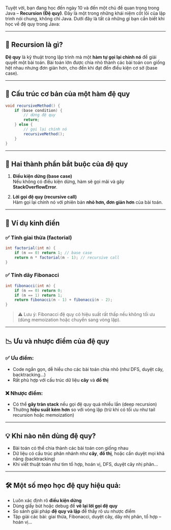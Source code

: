 Tuyệt vời, bạn đang học đến ngày 10 và đến một chủ đề quan trọng trong Java – **Recursion (Đệ quy)**. Đây là một trong những khái niệm cốt lõi của lập trình nói chung, không chỉ Java. Dưới đây là tất cả những gì bạn cần biết khi học về đệ quy trong Java:

---

## 🔁 Recursion là gì?

**Đệ quy** là kỹ thuật trong lập trình mà một **hàm tự gọi lại chính nó** để giải quyết một bài toán. Bài toán lớn được chia nhỏ thành các bài toán con giống hệt nhau nhưng đơn giản hơn, cho đến khi đạt đến điều kiện cơ sở (base case).

---

## 🔧 Cấu trúc cơ bản của một hàm đệ quy

```java
void recursiveMethod() {
    if (base condition) {
        // dừng đệ quy
        return;
    } else {
        // gọi lại chính nó
        recursiveMethod();
    }
}
```

---

## 🧠 Hai thành phần bắt buộc của đệ quy

1. **Điều kiện dừng (base case)**  
   Nếu không có điều kiện dừng, hàm sẽ gọi mãi và gây **StackOverflowError**.

2. **Lời gọi đệ quy (recursive call)**  
   Hàm gọi lại chính nó với phiên bản **nhỏ hơn, đơn giản hơn** của bài toán.

---

## 📌 Ví dụ kinh điển

### ✅ Tính giai thừa (factorial)

```java
int factorial(int n) {
    if (n == 0) return 1; // base case
    return n * factorial(n - 1); // recursive call
}
```

### ✅ Tính dãy Fibonacci

```java
int fibonacci(int n) {
    if (n == 0) return 0;
    if (n == 1) return 1;
    return fibonacci(n - 1) + fibonacci(n - 2);
}
```

> ⚠️ Lưu ý: Fibonacci đệ quy có hiệu suất rất thấp nếu không tối ưu (dùng memoization hoặc chuyển sang vòng lặp).

---

## 📉 Ưu và nhược điểm của đệ quy

### ✅ Ưu điểm:
- Code ngắn gọn, dễ hiểu cho các bài toán chia nhỏ (như DFS, duyệt cây, backtracking…)
- Rất phù hợp với cấu trúc dữ liệu **cây** và **đồ thị**

### ❌ Nhược điểm:
- Có thể **gây tràn stack** nếu gọi đệ quy quá nhiều lần (deep recursion)
- Thường **hiệu suất kém hơn** so với vòng lặp (trừ khi có tối ưu như tail recursion hoặc memoization)

---

## 💡 Khi nào nên dùng đệ quy?

- Bài toán có thể chia thành các bài toán con giống nhau
- Dữ liệu có cấu trúc phân nhánh như **cây**, **đồ thị**, hoặc cần duyệt mọi khả năng (backtracking)
- Khi viết thuật toán như tìm tổ hợp, hoán vị, DFS, duyệt cây nhị phân...

---

## 🛠️ Một số mẹo học đệ quy hiệu quả:

- Luôn xác định rõ **điều kiện dừng**
- Dùng giấy bút hoặc debug để **vẽ lại lời gọi đệ quy**
- So sánh giải pháp **đệ quy và lặp** để thấy rõ ưu nhược điểm
- Tập giải các bài: giai thừa, Fibonacci, duyệt cây, dãy nhị phân, tổ hợp – hoán vị...